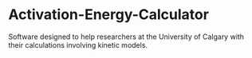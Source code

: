 # Activation-Energy-Calculator
Software designed to help researchers at the University of Calgary with their calculations involving kinetic models.
